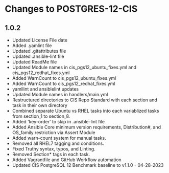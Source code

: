 # Changes to POSTGRES-12-CIS

## 1.0.2

- Updated License File date
- Added .yamlint file
- Updated .gitattributes file
- Updated .ansible-lint file
- Updated ReadMe file
- Updated Module names in cis_pgs12_ubuntu_fixes.yml and cis_pgs12_redhat_fixes.yml
- Added WarnCount to cis_pgs12_ubuntu_fixes.yml
- Added WarnCount to cis_pgs12_redhat_fixes.yml
- yamllint and ansiblelint updates
- Updated Module names in handlers/main.yml
- Restructured directories to CIS Repo Standard with each section and task in their own directory
- Combined separate Ubuntu vs RHEL tasks into each variablized tasks from section_1 to section_8.
- Added 'key-order' to skip in .ansible-lint file
- Added Ansible Core minimum version requirements, Distribution#, and OS_family restriction via Assert Module
- Added warn-count system for manual tasks.
- Removed all RHEL7 tagging and conditions.
- Fixed Truthy syntax, typos, and Linting.
- Removed Section* tags in each task.
- Added Vagrantfile and GitHub Workflow automation
- Updated CIS PostgreSQL 12 Benchmark baseline to v1.1.0 - 04-28-2023
